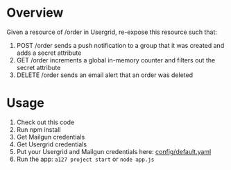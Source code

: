 # Overview

Given a resource of /order in Usergrid, re-expose this resource such that:
1. POST /order sends a push notification to a group that it was created and adds a secret attribute
2. GET /order increments a global in-memory counter and filters out the secret attribute
3. DELETE /order sends an email alert that an order was deleted

# Usage

1. Check out this code
2. Run npm install
3. Get Mailgun credentials
4. Get Usergrid credentials
5. Put your Usergrid and Mailgun credentials here: [config/default.yaml](config/default.yaml)
6. Run the app: `a127 project start` or `node app.js`
